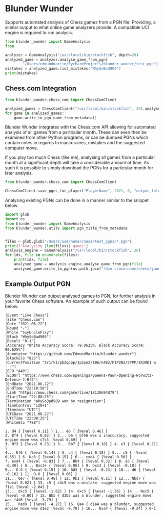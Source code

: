 # Blunder Wunder

Supports automated analysis of Chess games from a PGN file. Providing, a similar output to
what online game analyzers provide. A compatible UCI engine is required to run analysis.

```python
from blunder_wunder import GameAnalysis
from 

analyzer = GameAnalysis("/usr/local/bin/stockfish", depth=20)
analyzed_game = analyzer.analyse_game_from_pgn(
        "/Users/edmundmartin/PycharmProjects/blunder_wunder/test_pgn") 
mistakes = analyzed_game.list_mistakes("WhySoBad909")
print(mistakes)
```

## Chess.com Integration
```python
from blunder_wunder.chess_com import ChessComClient

analyzed_games = ChessComClient("/usr/local/bin/stockfish", 20).analyse_games_for_player("PlayerName", 2021, 6)
for game in analyzed_games:
    game.write_to_pgn_name_from_metadata()
```
Blunder Wunder integrates with the Chess.com API allowing for automated analysis of all games from a particular month. 
These can even then be examined from other Python programs, or can be dumped PGNs which contain notes in regards to 
inaccuracies, mistakes and the suggested computer move.

If you play too much Chess (like me), analysing all games from a particular month at a significant depth will take a 
considerable amount of time. As such it is possible to simply download the PGNs for a particular month for later analysis.
```python
from blunder_wunder.chess_com import ChessComClient

ChessComClient.save_pgns_for_player("PlayerName", 2021, 6, "output_folder_path")
```

Analysing existing PGNs can be done in a manner similar to the snippet below:
```python
import glob
import os
from blunder_wunder import GameAnalysis
from blunder_wunder.utils import pgn_title_from_metadata


files = glob.glob("/Users/username/chess/test_pgns/*.pgn")
print(f"Analysing {len(files)} games")
analysis_engine = GameAnalysis("/usr/local/bin/stockfish", 20)
for idx, file in enumerate(files):
    print(idx, file)
    analysed_game = analysis_engine.analyse_game_from_pgn(file)
    analysed_game.write_to_pgn(os.path.join("/Users/username/chess/june_pgns", pgn_title_from_metadata(analysed_game.metadata)))
```

## Example Output PGN
Blunder Wunder can output analysed games to PGN, for further analysis in your favorite Chess software. An example
of such output can be found below:
```
[Event "Live Chess"]
[Site "Chess.com"]
[Date "2021.06.22"]
[Round "-"]
[White "SxyUncleFlxy"]
[Black "WhySoBad909"]
[Result "0-1"]
[Accuracy "White Accuracy Score: 79.0625%, Black Accuracy Score: 90.625%"]
[Annotator "https://github.com/EdmundMartin/blunder_wunder"]
[BlackElo "825"]
[CurrentPosition "3r1rk1/pb2qppp/1p2pn2/1B6/n4B2/P1P2N2/5PPP/1R3RK1 w - -"]
[ECO "A40"]
[ECOUrl "https://www.chess.com/openings/Queens-Pawn-Opening-Horwitz-Defense-2.Bf4"]
[EndDate "2021.06.22"]
[EndTime "22:10:58"]
[Link "https://www.chess.com/game/live/18138694879"]
[StartTime "22:08:25"]
[Termination "WhySoBad909 won by resignation"]
[TimeControl "120+1"]
[Timezone "UTC"]
[UTCDate "2021.06.22"]
[UTCTime "22:08:25"]
[WhiteElo "788"]

1. d4 { [%eval 0.11] } 1... e6 { [%eval 0.46] } 
2. Bf4 { [%eval 0.02] } 2... b6 { b7b6 was a inaccuracy, suggested engine move was c7c5 [%eval 0.69] } 
3. Nf3 { [%eval 0.23] } 3... Bb7 { [%eval 0.18] } 4. e3 { [%eval 0.21] } 
4... Nf6 { [%eval 0.14] } 5. c4 { [%eval 0.18] } 5... c5 { [%eval 0.35] } 6. Nc3 { [%eval 0.15] } 6... cxd4 { [%eval 0.50] } 
7. exd4 { [%eval -0.03] } 7... Bb4 { [%eval 0.32] } 8. a3 { [%eval -0.40] } 8... Bxc3+ { [%eval 0.00] } 9. bxc3 { [%eval -0.18] } 
9... O-O { [%eval 0.19] } 10. Bd3 { [%eval -0.23] } 10... d6 { [%eval -0.16] } 11. O-O { [%eval 0.06] } 
11... Qe7 { [%eval 0.48] } 12. Rb1 { [%eval 0.11] } 12... Nbd7 { [%eval 0.62] } 13. c5 { c4c5 was a mistake, suggested engine move was f1e1 [%eval -2.04] } 
13... dxc5 { [%eval -1.62] } 14. dxc5 { [%eval -1.36] } 14... Nxc5 { [%eval -0.80] } 15. Bb5 { d3b5 was a blunder, suggested engine move was f4d6 [%eval -3.79] } 
15... Rad8 { [%eval -4.27] } 16. Qa4 { d1a4 was a blunder, suggested engine move was d1e2 [%eval -9.70] } 16... Nxa4 { [%eval -9.24] } 0-1
```
